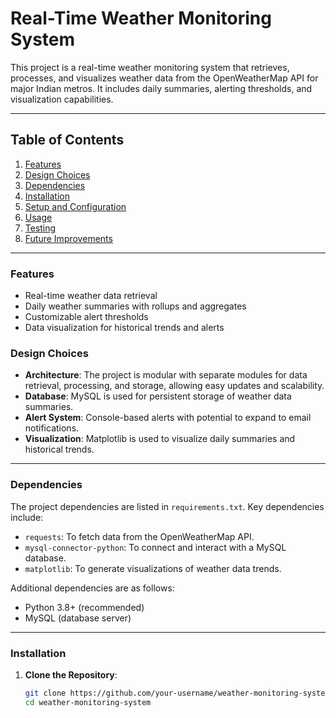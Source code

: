 # Real-Time Weather Monitoring System

This project is a real-time weather monitoring system that retrieves, processes, and visualizes weather data from the OpenWeatherMap API for major Indian metros. It includes daily summaries, alerting thresholds, and visualization capabilities.

---

## Table of Contents

1. [Features](#features)
2. [Design Choices](#design-choices)
3. [Dependencies](#dependencies)
4. [Installation](#installation)
5. [Setup and Configuration](#setup-and-configuration)
6. [Usage](#usage)
7. [Testing](#testing)
8. [Future Improvements](#future-improvements)

---

### Features

- Real-time weather data retrieval
- Daily weather summaries with rollups and aggregates
- Customizable alert thresholds
- Data visualization for historical trends and alerts

### Design Choices

- **Architecture**: The project is modular with separate modules for data retrieval, processing, and storage, allowing easy updates and scalability.
- **Database**: MySQL is used for persistent storage of weather data summaries.
- **Alert System**: Console-based alerts with potential to expand to email notifications.
- **Visualization**: Matplotlib is used to visualize daily summaries and historical trends.

---

### Dependencies

The project dependencies are listed in `requirements.txt`. Key dependencies include:

- `requests`: To fetch data from the OpenWeatherMap API.
- `mysql-connector-python`: To connect and interact with a MySQL database.
- `matplotlib`: To generate visualizations of weather data trends.

Additional dependencies are as follows:

- Python 3.8+ (recommended)
- MySQL (database server)

---

### Installation

1. **Clone the Repository**:
   ```bash
   git clone https://github.com/your-username/weather-monitoring-system.git
   cd weather-monitoring-system
